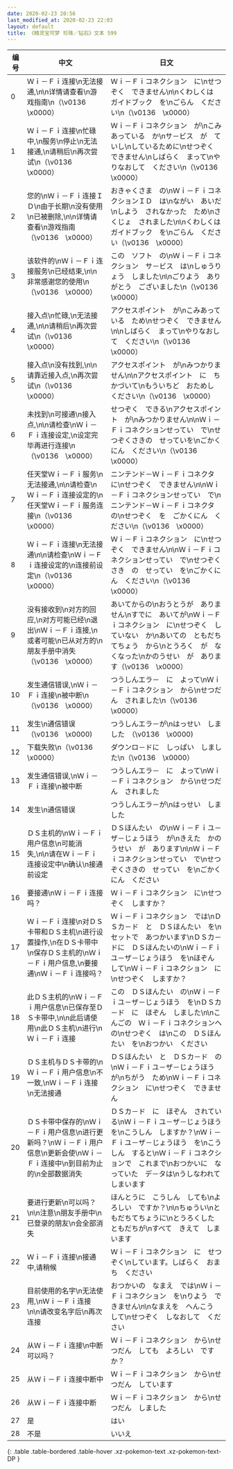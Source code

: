 ```yaml
---
date: 2020-02-23 20:56
last_modified_at: 2020-02-23 22:03
layout: default
title: 《精灵宝可梦 珍珠／钻石》文本 599
---
```

| 编号 | 中文 | 日文 |
| ---- | ---- | ---- |
| 0 | Ｗｉ－Ｆｉ连接\n无法接通,\n\n详情请查看\n游戏指南\n（\v0136　\x0000） | Ｗｉ－Ｆｉコネクション　に\nせつぞく　できません\n\nくわしくは　ガイドブック　を\nごらん　ください\n（\v0136　\x0000） |
| 1 | Ｗｉ－Ｆｉ连接\n忙碌中,\n服务\n停止\n无法接通,\n请稍后\n再次尝试\n（\v0136　\x0000） | Ｗｉ－Ｆｉコネクション　が\nこみあっている　か\nサ－ビス　が　ていし\nしているために\nせつぞく　できません\nしばらく　まって\nやりなおして　ください\n（\v0136　\x0000） |
| 2 | 您的\nＷｉ－Ｆｉ连接ＩＤ\n由于长期\n没有使用\n已被删除,\n\n详情请查看\n游戏指南（\v0136　\x0000） | おきゃくさま　の\nＷｉ－ＦｉコネクションＩＤ　は\nながい　あいだ\nしよう　されなかった　ため\nさくじょ　されました\n\nくわしくは　ガイドブック　を\nごらん　ください（\v0136　\x0000） |
| 3 | 该软件的\nＷｉ－Ｆｉ连接服务\n已经结束,\n\n非常感谢您的使用\n（\v0136　\x0000） | この　ソフト　の\nＷｉ－Ｆｉコネクション　サ－ビス　は\nしゅうりょう　しました\n\nごりよう　ありがとう　ございました\n（\v0136　\x0000） |
| 4 | 接入点\n忙碌,\n无法接通,\n\n请稍后\n再次尝试\n（\v0136　\x0000） | アクセスポイント　が\nこみあっている　ため\nせつぞく　できません\n\nしばらく　まって\nやりなおして　ください\n（\v0136　\x0000） |
| 5 | 接入点\n没有找到,\n\n请靠近接入点,\n再次尝试\n（\v0136　\x0000） | アクセスポイント　が\nみつかりません\n\nアクセスポイント　に　ちかづいて\nもういちど　おためし　ください\n（\v0136　\x0000） |
| 6 | 未找到\n可接通\n接入点,\n\n请检查\nＷｉ－Ｆｉ连接设定,\n设定完毕再进行连接\n（\v0136　\x0000） | せつぞく　できる\nアクセスポイント　が\nみつかりません\n\nＷｉ－Ｆｉコネクションせってい　で\nせつぞくさきの　せっていを\nごかくにん　ください\n（\v0136　\x0000） |
| 7 | 任天堂Ｗｉ－Ｆｉ服务\n无法接通,\n\n请检查\nＷｉ－Ｆｉ连接设定的\n任天堂Ｗｉ－Ｆｉ服务连接\n（\v0136　\x0000） | ニンテンド－Ｗｉ－Ｆｉコネクタ　に\nせつぞく　できません\n\nＷｉ－Ｆｉコネクションせってい　で\nニンテンド－Ｗｉ－Ｆｉコネクタ　の\nせつぞく　を　ごかくにん　ください\n（\v0136　\x0000） |
| 8 | Ｗｉ－Ｆｉ连接\n无法接通\n\n请检查\nＷｉ－Ｆｉ连接设定的\n连接前设定\n（\v0136　\x0000） | Ｗｉ－Ｆｉコネクション　に\nせつぞく　できません\n\nＷｉ－Ｆｉコネクションせってい　で\nせつぞくさき　の　せってい　を\nごかくにん　ください\n（\v0136　\x0000） |
| 9 | 没有接收到\n对方的回应,\n对方可能已经\n退出\nＷｉ－Ｆｉ连接,\n或者可能\n已从对方的\n朋友手册中消失（\v0136　\x0000） | あいてからの\nおうとうが　ありません\nすでに　あいてが\nＷｉ－Ｆｉコネクション　に\nせつぞく　していない　か\nあいての　ともだちてちょう　から\nとうろく　が　なくなった\nかのうせい　が　あります（\v0136　\x0000） |
| 10 | 发生通信错误,\nＷｉ－Ｆｉ连接\n被中断\n（\v0136　\x0000） | つうしんエラ－　に　よって\nＷｉ－Ｆｉコネクション　から\nせつだん　されました\n（\v0136　\x0000） |
| 11 | 发生\n通信错误（\v0136　\x0000) | つうしんエラ－が\nはっせい　しました　（\v0136　\x0000) |
| 12 | 下载失败\n（\v0136　\x0000） | ダウンロ－ドに　しっぱい　しました\n（\v0136　\x0000） |
| 13 | 发生通信错误,\nＷｉ－Ｆｉ连接\n被中断 | つうしんエラ－　に　よって\nＷｉ－Ｆｉコネクション　から\nせつだん　されました |
| 14 | 发生\n通信错误 | つうしんエラ－が\nはっせい　しました |
| 15 | ＤＳ主机的\nＷｉ－Ｆｉ用户信息\n可能消失,\n\n请在Ｗｉ－Ｆｉ连接设定中\n确认\n接通前设定 | ＤＳほんたい　の\nＷｉ－Ｆｉユ－ザ－じょうほう　が\nきえた　かのうせい　が　あります\n\nＷｉ－Ｆｉコネクションせってい　で\nせつぞくさきの　せってい　を\nごかくにん　ください |
| 16 | 要接通\nＷｉ－Ｆｉ连接吗？ | Ｗｉ－Ｆｉコネクション　に\nせつぞく　しますか？ |
| 17 | Ｗｉ－Ｆｉ连接\n对ＤＳ卡带和ＤＳ主机\n进行设置操作,\n在ＤＳ卡带中\n保存ＤＳ主机的\nＷｉ－Ｆｉ用户信息,\n要接通\nＷｉ－Ｆｉ连接吗？ | Ｗｉ－Ｆｉコネクション　では\nＤＳカ－ド　と　ＤＳほんたい　を\nセットで　あつかいます\nＤＳカ－ドに　ＤＳほんたいの\nＷｉ－Ｆｉユ－ザ－じょうほう　を\nほぞん　して\nＷｉ－Ｆｉコネクション　に\nせつぞく　しますか？ |
| 18 | 此ＤＳ主机的\nＷｉ－Ｆｉ用户信息\n已保存至ＤＳ卡带中,\n\n此后请使用\n此ＤＳ主机\n进行\nＷｉ－Ｆｉ连接 | この　ＤＳほんたい　の\nＷｉ－Ｆｉユ－ザ－じょうほう　を\nＤＳカ－ド　に　ほぞん　しました\n\nこんごの　Ｗｉ－Ｆｉコネクションへの\nせつぞく　は\nこの　ＤＳほんたい　を\nおつかい　ください |
| 19 | ＤＳ主机与ＤＳ卡带的\nＷｉ－Ｆｉ用户信息\n不一致,\nＷｉ－Ｆｉ连接\n无法接通 | ＤＳほんたい　と　ＤＳカ－ド　の\nＷｉ－Ｆｉユ－ザ－じょうほう　が\nちがう　ため\nＷｉ－Ｆｉコネクション　に\nせつぞく　できません |
| 20 | ＤＳ卡带中保存的\nＷｉ－Ｆｉ用户信息\n进行更新吗？\nＷｉ－Ｆｉ用户信息\n更新会使\nＷｉ－Ｆｉ连接中\n到目前为止的\n全部数据消失 | ＤＳカ－ド　に　ほぞん　されている\nＷｉ－Ｆｉユ－ザ－じょうほう　を\nこうしん　しますか？\nＷｉ－Ｆｉユ－ザ－じょうほう　を\nこうしん　すると\nＷｉ－Ｆｉコネクションで　これまで\nおつかいに　なっていた　デ－タは\nうしなわれてしまいます |
| 21 | 要进行更新\n可以吗？\n\n注意\n朋友手册中\n已登录的朋友\n会全部消失 | ほんとうに　こうしん　しても\nよろしい　ですか？\n\nちゅうい\nともだちてちょうに\nとうろくした　ともだちが\nすべて　きえて　しまいます |
| 22 | Ｗｉ－Ｆｉ连接\n接通中,请稍候 | Ｗｉ－Ｆｉコネクション　に　せつぞく\nしています。しばらく　おまち　ください |
| 23 | 目前使用的名字\n无法使用,\nＷｉ－Ｆｉ连接\n\n请改变名字后\n再次连接 | おつかいの　なまえ　では\nＷｉ－Ｆｉコネクション　を\nりよう　できません\n\nなまえを　へんこう　して\nせつぞく　しなおして　ください |
| 24 | 从Ｗｉ－Ｆｉ连接\n中断可以吗？ | Ｗｉ－Ｆｉコネクション　から\nせつだん　しても　よろしい　ですか？ |
| 25 | 从Ｗｉ－Ｆｉ连接中断中 | Ｗｉ－Ｆｉコネクション　から\nせつだん　しています |
| 26 | 从Ｗｉ－Ｆｉ连接中断 | Ｗｉ－Ｆｉコネクション　から\nせつだん　しました |
| 27 | 是 | はい |
| 28 | 不是 | いいえ |
{: .table .table-bordered .table-hover .xz-pokemon-text .xz-pokemon-text-DP }